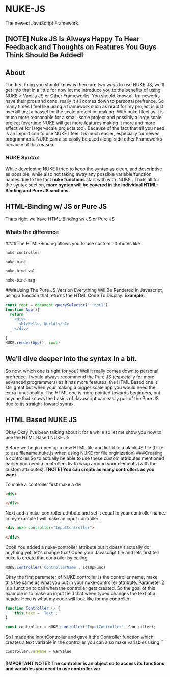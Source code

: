 # NUKE-JS
The newest JavaScript Framework.
## [NOTE] Nuke JS Is Always Happy To Hear Feedback and Thoughts on Features You Guys Think Should Be Added!

## About
The first thing you should know is there are two ways to use NUKE JS, we'll get into that in a little for now let me introduce you to the benefits of using NUKE > Vanilla JS or Other Frameworks. You should know all frameworks have their pros and cons, really it all comes down to personal prefrence. So many times I feel like using a framework such as react for my project is just overkill and a hassel for the scale project im making. With nuke I feel as it is much more reasonable for a small-scale project and possibly a large scale project (overtime NUKE will get more features making it more and more effective for larger-scale projects too). Because of the fact that all you need is an import cdn to use NUKE I feel it is much easier, especially for newer programmers. NUKE can also easily be used along-side other Frameworks because of this reason.

### NUKE Syntax 
While developing NUKE I tried to keep the syntax as clean, and descriptive as possible, while also not taking away any possible variable/function names due to the fact **nuke functions** start with with .NUKE . Thats all for the syntax section, **more syntax will be covered in the individual HTML-Binding and Pure JS sections.**

## HTML-Binding w/ JS  or Pure JS
Thats right we have HTML-Binding w/ JS or Pure JS

### Whats the difference
####The HTML-Binding allows you to use custom attributes like
```javascript
nuke-controller
```
```javascript
nuke-bind
```
```javascript
nuke-bind-val
```
```javascript
nuke-bind-msg
```
####Using The Pure JS Version Everything Will Be Rendered In Javascript, using a function that returns the HTML Code To Display.
**Example:**
```javascript
const root = document.querySelector('.root1')
function App(){
  return `
    <div>
      <h1>Hello, World!</h1>
    </div>
  `
}
NUKE.render(App(), root)
```
We'll dive deeper into the syntax in a bit.
-----------------------------------------------------------
So now, which one is right for you? Well it really comes down to personal prefrence. I would always recommend the Pure JS (especially for more advanced programmers) as it has more features, the HTML Based one is still great but when your making a bigger scale app you would need the extra functionality. The HTML one is more pointed towards beginners, but anyone that knows the basics of Javascript can easily pull of the Pure JS due to its straight-foward syntax.


## HTML Based NUKE JS
Okay Okay I've been talking about it for a while so let me show you how to use the HTML Based NUKE JS

Before we begin open up a new HTML file and link it to a blank JS file (I like to use filename.nuke.js when using NUKE for file orginization)
###Creating a controller
So to actually be able to use these custom attributes mentioned earlier you need a controller-div to wrap around your elements (with the custom attributes). 
**[NOTE] You can create as many controllers as you want.**

To make a controller first make a div
```html
<div>
    
</div>
```
Next add a nuke-controller attribute and set it equal to your controller name. In my example I will make an input controller:
```html
<div nuke-controller="InputController">
    
</div>
```
Cool! You added a nuke-controller attribute but it doesn't actually do anything yet, let's change that!
Open your Javascript file and lets first tell nuke to create that controller by calling 
```Javascript
NUKE.controller('ControllerName', setUpFunc)
```
Okay the first parameter of NUKE.controller is the controller name, make this the same as what you put in your nuke-controller attribute.
Parameter 2 is a function to call when the controller gets created.
So the goal of this example is to make an input field that when typed changes the text of a header
Here is what my code will look like for my controller:

```Javascript
function Controller () {
    this.text = 'Text';
}
  
const controller = NUKE.controller('InputController', Controller);
```

So I made the InputController and gave it the Controller function which creates a text variable in the controller you can also make variables using ```
```Javascript
controller.varName = varValue
```
#### [IMPORTANT NOTE]: The controller is an object so to access its functions and variables you need to use controller.var
